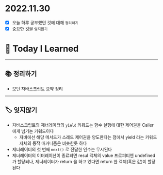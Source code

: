 # 2022.11.30

- [x]  오늘 하루 공부했던 것에 대해 `정리하기`
- [x]  중요한 것을 `잊지않기`

# 🚩 Today I Learned

---

## 📚 정리하기

- 모던 자바스크립트 요약 정리

---

## 🏷 잊지않기

- 자바스크립트의 제너레이터의 `yield` 키워드는 함수 실행에 대한 제어권을 Caller 에게 넘기는 키워드이다
    - 자바에선 해당 메서드가 스레드 제어권을 양도한다는 점에서 yield 라는 키워드 자체의 동작 매커니즘은 비슷한듯 하다
- 제너레이터의 첫 번째 `next()` 로 전달한 인수는 무시된다
- 제너레이터의 이터레이션이 종료되면 resul 객체의 value 프로퍼티엔 undefined 가 할당되나, 제너레이터가 return 을 하고 있다면 return 한 객체(혹은 값)이 할당된다